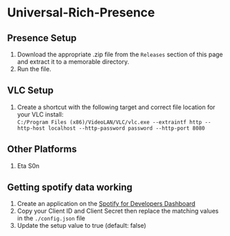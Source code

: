 # Universal-Rich-Presence

## Presence Setup
1. Download the appropriate .zip file from the `Releases` section of this page and extract it to a memorable directory.
2. Run the file.

## VLC Setup
1. Create a shortcut with the following target and correct file location for your VLC install:<br>
`C:/Program Files (x86)/VideoLAN/VLC/vlc.exe --extraintf http --http-host localhost --http-password password --http-port 8080`

## Other Platforms
1. Eta S0n

## Getting spotify data working
1. Create an application on the [<ins>Spotify for Developers Dashboard</ins>](https://developer.spotify.com/dashboard/applications)
1. Copy your Client ID and Client Secret then replace the matching values in the `./config.json` file
1. Update the setup value to true (default: false)
